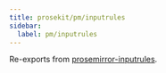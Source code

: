 ```yaml
---
title: prosekit/pm/inputrules
sidebar:
  label: pm/inputrules
---
```



Re-exports from [prosemirror-inputrules](https://github.com/ProseMirror/prosemirror-inputrules).
